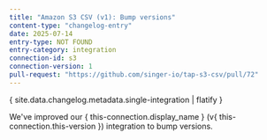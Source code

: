 ```yaml
---
title: "Amazon S3 CSV (v1): Bump versions"
content-type: "changelog-entry"
date: 2025-07-14
entry-type: NOT FOUND
entry-category: integration
connection-id: s3
connection-version: 1
pull-request: "https://github.com/singer-io/tap-s3-csv/pull/72"
---
```

{ site.data.changelog.metadata.single-integration | flatify }

We've improved our { this-connection.display_name } (v{ this-connection.this-version }) integration to bump versions.